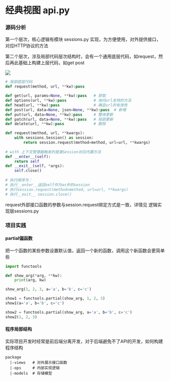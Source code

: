 # 经典视图 api.py

### 源码分析

第一个层次，核心逻辑有模块 sessions.py 实现，为方便使用，对外提供接口，对应HTTP协议的方法

第二个层次，涉及局部代码层次结构时，会有一个通用底层代码，如request，然后再此基础上构建上层代码，如get post

![](../../../.gitbook/assets/api.png)

```python
# 局部底层代码
def request(method, url, **kw):pass

def get(url, params=None, **kw):pass   # 获取
def options(url, **kw):pass            # 询问url支持的方法
def head(url, **kw):pass               # 确定url的有效性
def post(url, data=None, json=None, **kw):pass  # 新增
def put(url, data=None, **kw):pass     # 整体更新
def patch(url, data=None, **kw):pass   # 局部更新
def delete(url, **kw):pass             # 删除

```

```python
def request(method, url, **kwargs):
    with sessions.Session() as session:
        return session.request(method=method, url=url, **kwargs)
        
# with 上下文管理器触发的是类Session对应内置方法
def __enter__(self):
    return self
def __exit__(self, *args):
    self.close()
    
# 执行顺序为：
# 执行__enter__返回self作为as中的session
# 执行session.request(method=method, url=url, **kwargs)
# 执行__exit__ session.close()
```

request外部接口函数的参数与session.request绑定方式是一致，详情见 逻辑实现层sessions.py

### 项目实践

#### partial偏函数

把一个函数的某些参数设置默认值，返回一个新的函数，调用这个新函数会更简单些

```python
import functools

def show_arg(*arg, **kw):
    print(arg, kw)

show_arg(1, 2, 3, a='a', b='b', c='c')

show1 = functools.partial(show_arg, 1, 2, 3)
show1(a='a', b='b', c='c')

show2 = functools.partial(show_arg, a='a', b='b', c='c')
show2(1, 2, 3)
```

#### 程序局部结构

实际项目开发时经常是前后端分离开发，对于后端避免不了API的开发，如何构建程序结构

```text
package
  |-views   # 对外展示接口函数
  |-ops     # 内部实现逻辑
  |-models  # 存储模型
```

